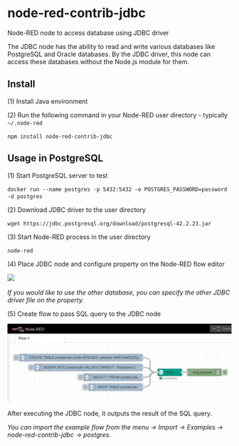 node-red-contrib-jdbc
=====================

Node-RED node to access database using JDBC driver

The JDBC node has the ability to read and write various databases like PostgreSQL and Oracle databases.
By the JDBC driver, this node can access these databases without the Node.js module for them.

## Install

(1) Install Java environment

(2) Run the following command in your Node-RED user directory - typically `~/.node-red`

    npm install node-red-contrib-jdbc

## Usage in PostgreSQL

(1) Start PostgreSQL server to test

    docker run --name postgres -p 5432:5432 -e POSTGRES_PASSWORD=password -d postgres

(2) Download JDBC driver to the user directory

    wget https://jdbc.postgresql.org/download/postgresql-42.2.23.jar

(3) Start Node-RED process in the user directory

    node-red

(4) Place JDBC node and configure property on the Node-RED flow editor

<img src="https://raw.githubusercontent.com/Hitachi/node-red-contrib-jdbc/master/property.png" width="600px">

_If you would like to use the other database, you can specify the other JDBC driver file on the property._

(5) Create flow to pass SQL query to the JDBC node

<img src="https://raw.githubusercontent.com/Hitachi/node-red-contrib-jdbc/master/flow.png" width="600px">

After executing the JDBC node, it outputs the result of the SQL query.

_You can import the example flow from the menu -> Import -> Examples -> node-red-contrib-jdbc -> postgres._

